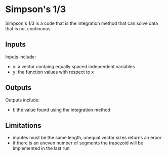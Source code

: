 # **Simpson's 1/3**
Simpson's 1/3 is a code that is the integration method that can solve data that is not continuous
## Inputs
Inputs include:
- x: a vector containg equally spaced independent variables
- y: the function values with respect to x
## Outputs
Outputs include:
- I: the value found using the integration method
## Limitations
- inputes must be the same length, unequal vector sizes returns an eroor
- if there is an uneven number of segments the trapezoid will be implemented in the last run
